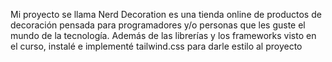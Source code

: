 Mi proyecto se llama Nerd Decoration es una tienda online de productos de decoración pensada para programadores y/o personas que les guste el mundo de la tecnología. 
Además de las librerías y los frameworks visto en el curso, instalé e implementé tailwind.css para darle estilo al proyecto 

